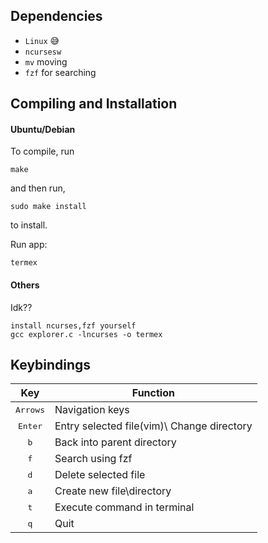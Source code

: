 ## Dependencies
- `Linux` 😅
- `ncursesw`
- `mv` moving
- `fzf` for searching
  

## Compiling and Installation
#### Ubuntu/Debian
To compile, run

    make

and then run,

    sudo make install

to install.

Run app:

    termex
#### Others
Idk??

    install ncurses,fzf yourself
    gcc explorer.c -lncurses -o termex
    

## Keybindings
| Key | Function |
|:---:| --- |
| <kbd>Arrows</kbd> | Navigation keys |
| <kbd>Enter</kbd> | Entry selected file(vim)\ Change directory |
| <kbd>b</kbd> | Back into parent directory |
| <kbd>f</kbd> | Search using fzf |
| <kbd>d</kbd> | Delete selected file |
| <kbd>a</kbd> | Create new file\directory |
| <kbd>t</kbd> | Execute command in terminal |
| <kbd>q</kbd> | Quit |

